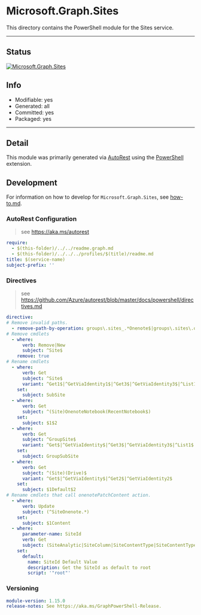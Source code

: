 <!-- region Generated -->
# Microsoft.Graph.Sites
This directory contains the PowerShell module for the Sites service.

---
## Status
[![Microsoft.Graph.Sites](https://img.shields.io/powershellgallery/v/Microsoft.Graph.Sites.svg?style=flat-square&label=Microsoft.Graph.Sites "Microsoft.Graph.Sites")](https://www.powershellgallery.com/packages/Microsoft.Graph.Sites/)

## Info
- Modifiable: yes
- Generated: all
- Committed: yes
- Packaged: yes

---
## Detail
This module was primarily generated via [AutoRest](https://github.com/Azure/autorest) using the [PowerShell](https://github.com/Azure/autorest.powershell) extension.

## Development
For information on how to develop for `Microsoft.Graph.Sites`, see [how-to.md](how-to.md).
<!-- endregion -->

### AutoRest Configuration

> see https://aka.ms/autorest

``` yaml
require:
  - $(this-folder)/../../readme.graph.md
  - $(this-folder)/../../../profiles/$(title)/readme.md
title: $(service-name)
subject-prefix: ''
```

### Directives

> see https://github.com/Azure/autorest/blob/master/docs/powershell/directives.md

``` yaml
directive:
# Remove invalid paths.
  - remove-path-by-operation: groups\.sites_.*Onenote$|groups\.sites\.onenote.*$|.*\.onenote\..*\.parent.*|.*\.notebooks\.section.*|.*\.sectionGroups\.section.*|.*\.sections\.pages.*|sites\..*_(Create|Get|Update|Delete)Activities$|sites\..*\.activities.*|^sites_(remove|add)$|^.*sites\.(.*_.*SourceColumn|contentTypes_.*(Base|BaseTypes|ColumnPositions)|.*_(Get|Create|Update|Delete)Activities|.*\.activities.*|termStore_ListSets|termStore\.groups\.sets(\.children.*|_.*ParentGroup|\.relations_.*|\.terms\.relations_.*|\.terms\.children.*|\.terms_.*Set)|termStore\.sets(\.children.*|_.*ParentGroup|\.parentGroup.*|\.relations.*|\.terms\.children.*|\.terms\.relations.*|\.terms_.*Set))$
# Remove cmdlets
  - where:
      verb: Remove|New
      subject: ^Site$
    remove: true
# Rename cmdlets
  - where:
      verb: Get
      subject: ^Site$
      variant: ^Get1$|^GetViaIdentity1$|^Get3$|^GetViaIdentity3$|^List1$|^List3$
    set:
      subject: SubSite
  - where:
      verb: Get
      subject: ^(Site)OnenoteNotebook(RecentNotebook$)
    set:
      subject: $1$2
  - where:
      verb: Get
      subject: ^GroupSite$
      variant: ^Get$|^GetViaIdentity$|^Get3$|^GetViaIdentity3$|^List1$|^List3$
    set:
      subject: GroupSubSite
  - where:
      verb: Get
      subject: ^(Site)(Drive)$
      variant: ^Get$|^GetViaIdentity$|^Get2$|^GetViaIdentity2$
    set:
      subject: $1Default$2
# Rename cmdlets that call onenotePatchContent action.
  - where:
      verb: Update
      subject: (^SiteOnenote.*)
    set:
      subject: $1Content
  - where:
      parameter-name: SiteId
      verb: Get
      subject: (SiteAnalytic|SiteColumn|SiteContentType|SiteContentTypeContentLink|SubSite)
    set:
      default:
        name: SiteId Default Value
        description: Get the SiteId as default to root
        script: '"root"'
```
### Versioning

``` yaml
module-version: 1.15.0
release-notes: See https://aka.ms/GraphPowerShell-Release.
```
